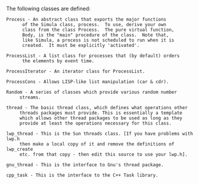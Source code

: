The following classes are defined:

    Process	- An abstract class that exports the major functions
		  of the Simula class, process.  To use, derive your own
		  class from the class Process.  The pure virtual function,
		  Body, is the "main" procedure of the class.  Note that,
		  like Simula, a process is not scheduled to run when it is
		  created.  It must be explicitly 'activated'.

    ProcessList	- A list class for processes that (by default) orders
		  the elements by event time.

    ProcessIterator - An iterator class for ProcessList.

    ProcessCons - Allows LISP-like list manipulation (car & cdr).

    Random - A series of classes which provide various random number
	     streams.

    thread - The basic thread class, which defines what operations other
	     threads packages must provide. This is essentially a template
	     which allows other thread packages to be used as long as they
	     provide at least the operations necessary for this class.

    lwp_thread - This is the Sun threads class. [If you have problems with lwp.h
		 then make a local copy of it and remove the definitions of lwp_create
		 etc. from that copy - then edit this source to use your lwp.h].

    gnu_thread - This is the interface to Gnu's thread package.

    cpp_task - This is the interface to the C++ Task library.

